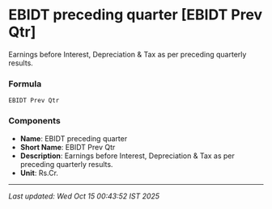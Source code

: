 # EBIDT preceding quarter [EBIDT Prev Qtr]
Earnings before Interest, Depreciation & Tax as per preceding quarterly results.

### Formula
```text
EBIDT Prev Qtr
```


### Components
- **Name**: EBIDT preceding quarter
- **Short Name**: EBIDT Prev Qtr
- **Description**: Earnings before Interest, Depreciation & Tax as per preceding quarterly results.
- **Unit**: Rs.Cr.

---
*Last updated: Wed Oct 15 00:43:52 IST 2025*
